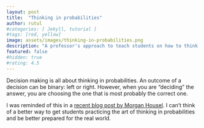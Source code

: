 ```yaml
---
layout: post
title:  "Thinking in probabilities"
author: rutul
#categories: [ Jekyll, tutorial ]
#tags: [red, yellow]
image: assets/images/thinking-in-probabilities.png
description: "A professor's approach to teach students on how to think in probabilities"
featured: false
#hidden: true
#rating: 4.5
---
```


Decision making is all about thinking in probabilities. An outcome of a decision can be binary: left or right. However, when you are “deciding” the answer, you are choosing the one that is most probably the correct one.

I was reminded of this in a [recent blog post by Morgan Housel](https://collabfund.com/blog/a-few-stories-i-like/). I can’t think of a better way to get students practicing the art of thinking in probabilities and be better prepared for the real world.

